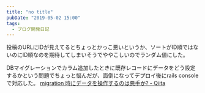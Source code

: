 ```yaml
---
title: "no title"
pubDate: "2019-05-02 15:00"
tags:
  - ブログ開発日記
---
```


投稿のURLにIDが見えてるとちょっとかっこ悪いというか、ソートがID順ではないのにID順なのを期待してしまいそうでややこしいのでランダム値にした。

DBマイグレーションでカラム追加したときに既存レコードにデータをどう設定するかという問題でちょっと悩んだが、面倒になってデプロイ後にrails consoleで対応した。
[migration 時にデータを操作するのは悪手か? - Qiita](https://qiita.com/snaka/items/017cddd1a647d161cabd)
